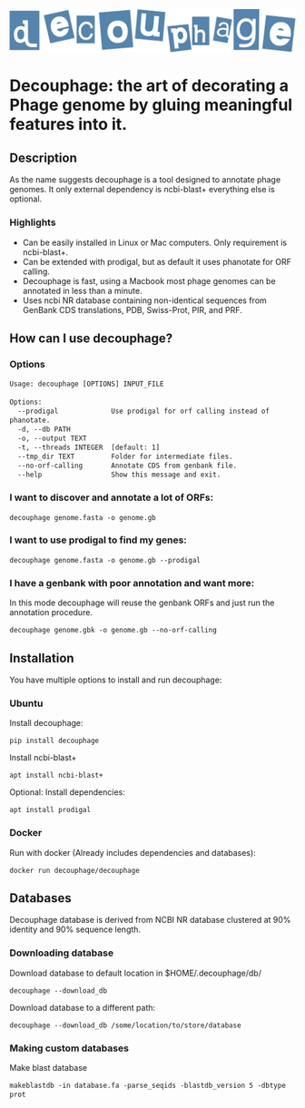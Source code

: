 ![Tux, the Linux mascot](https://raw.githubusercontent.com/voorloopnul/voorloopnul/357a7ead62584e352c61b008790fe38d4aff5664/logos/decouphage.png)


# Decouphage: the art of decorating a Phage genome by gluing meaningful features into it.

## Description

As the name suggests decouphage is a tool designed to annotate phage genomes. It only external dependency is ncbi-blast+
everything else is optional. 
 
### Highlights

 - Can be easily installed in Linux or Mac computers. Only requirement is ncbi-blast+.
 - Can be extended with prodigal, but as default it uses phanotate for ORF calling. 
 - Decouphage is fast, using a Macbook most phage genomes can be annotated in less than a minute.
 - Uses ncbi NR database containing non-identical sequences from GenBank CDS translations, PDB, Swiss-Prot, PIR, and PRF. 
 
## How can I use decouphage?

### Options

    Usage: decouphage [OPTIONS] INPUT_FILE
    
    Options:
      --prodigal             Use prodigal for orf calling instead of phanotate.
      -d, --db PATH
      -o, --output TEXT
      -t, --threads INTEGER  [default: 1]
      --tmp_dir TEXT         Folder for intermediate files.
      --no-orf-calling       Annotate CDS from genbank file.
      --help                 Show this message and exit.


### I want to discover and annotate a lot of ORFs:
 
    decouphage genome.fasta -o genome.gb

### I want to use prodigal to find my genes:

    decouphage genome.fasta -o genome.gb --prodigal

### I have a genbank with poor annotation and want more:

In this mode decouphage will reuse the genbank ORFs and just run the annotation procedure.

    decouphage genome.gbk -o genome.gb --no-orf-calling

## Installation

You have multiple options to install and run decouphage:

### Ubuntu

Install decouphage:

    pip install decouphage

Install ncbi-blast+
    
    apt install ncbi-blast+

Optional: Install dependencies:

    apt install prodigal

### Docker

Run with docker (Already includes dependencies and databases):

    docker run decouphage/decouphage

## Databases

Decouphage database is derived from NCBI NR database clustered at 90% identity and 90% sequence length.

### Downloading database

Download database to default location in $HOME/.decouphage/db/

    decouphage --download_db

Download database to a different path:

    decouphage --download_db /some/location/to/store/database 

### Making custom databases

Make blast database

    makeblastdb -in database.fa -parse_seqids -blastdb_version 5 -dbtype prot
